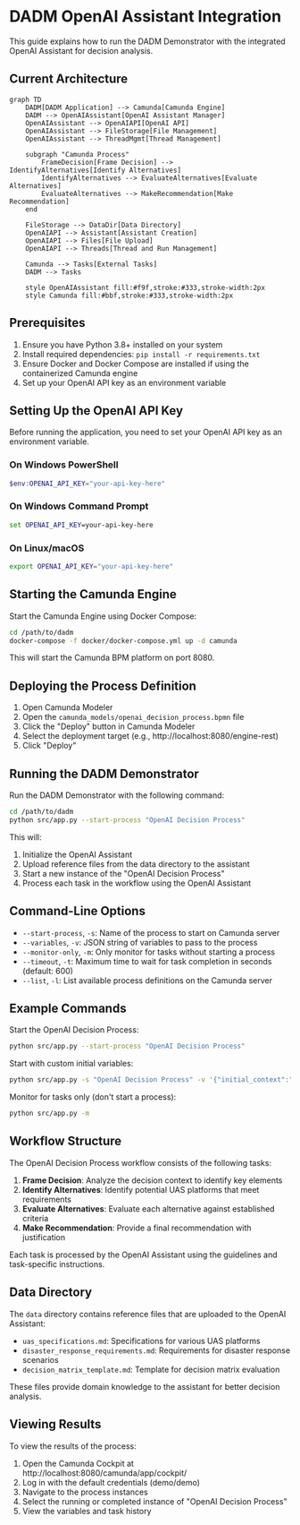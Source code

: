 # DADM OpenAI Assistant Integration

This guide explains how to run the DADM Demonstrator with the integrated OpenAI Assistant for decision analysis.

## Current Architecture

```mermaid
graph TD
    DADM[DADM Application] --> Camunda[Camunda Engine]
    DADM --> OpenAIAssistant[OpenAI Assistant Manager]
    OpenAIAssistant --> OpenAIAPI[OpenAI API]
    OpenAIAssistant --> FileStorage[File Management]
    OpenAIAssistant --> ThreadMgmt[Thread Management]
    
    subgraph "Camunda Process"
        FrameDecision[Frame Decision] --> IdentifyAlternatives[Identify Alternatives]
        IdentifyAlternatives --> EvaluateAlternatives[Evaluate Alternatives]
        EvaluateAlternatives --> MakeRecommendation[Make Recommendation]
    end
    
    FileStorage --> DataDir[Data Directory]
    OpenAIAPI --> Assistant[Assistant Creation]
    OpenAIAPI --> Files[File Upload]
    OpenAIAPI --> Threads[Thread and Run Management]
    
    Camunda --> Tasks[External Tasks]
    DADM --> Tasks
    
    style OpenAIAssistant fill:#f9f,stroke:#333,stroke-width:2px
    style Camunda fill:#bbf,stroke:#333,stroke-width:2px
```

## Prerequisites

1. Ensure you have Python 3.8+ installed on your system
2. Install required dependencies: `pip install -r requirements.txt`
3. Ensure Docker and Docker Compose are installed if using the containerized Camunda engine
4. Set up your OpenAI API key as an environment variable

## Setting Up the OpenAI API Key

Before running the application, you need to set your OpenAI API key as an environment variable.

### On Windows PowerShell
```powershell
$env:OPENAI_API_KEY="your-api-key-here"
```

### On Windows Command Prompt
```cmd
set OPENAI_API_KEY=your-api-key-here
```

### On Linux/macOS
```bash
export OPENAI_API_KEY="your-api-key-here"
```

## Starting the Camunda Engine

Start the Camunda Engine using Docker Compose:

```bash
cd /path/to/dadm
docker-compose -f docker/docker-compose.yml up -d camunda
```

This will start the Camunda BPM platform on port 8080.

## Deploying the Process Definition

1. Open Camunda Modeler
2. Open the `camunda_models/openai_decision_process.bpmn` file
3. Click the "Deploy" button in Camunda Modeler
4. Select the deployment target (e.g., http://localhost:8080/engine-rest)
5. Click "Deploy"

## Running the DADM Demonstrator

Run the DADM Demonstrator with the following command:

```bash
cd /path/to/dadm
python src/app.py --start-process "OpenAI Decision Process"
```

This will:
1. Initialize the OpenAI Assistant
2. Upload reference files from the data directory to the assistant
3. Start a new instance of the "OpenAI Decision Process"
4. Process each task in the workflow using the OpenAI Assistant

## Command-Line Options

- `--start-process`, `-s`: Name of the process to start on Camunda server
- `--variables`, `-v`: JSON string of variables to pass to the process
- `--monitor-only`, `-m`: Only monitor for tasks without starting a process
- `--timeout`, `-t`: Maximum time to wait for task completion in seconds (default: 600)
- `--list`, `-l`: List available process definitions on the Camunda server

## Example Commands

Start the OpenAI Decision Process:
```bash
python src/app.py --start-process "OpenAI Decision Process"
```

Start with custom initial variables:
```bash
python src/app.py -s "OpenAI Decision Process" -v '{"initial_context":"Custom decision context here"}'
```

Monitor for tasks only (don't start a process):
```bash
python src/app.py -m
```

## Workflow Structure

The OpenAI Decision Process workflow consists of the following tasks:

1. **Frame Decision**: Analyze the decision context to identify key elements
2. **Identify Alternatives**: Identify potential UAS platforms that meet requirements
3. **Evaluate Alternatives**: Evaluate each alternative against established criteria
4. **Make Recommendation**: Provide a final recommendation with justification

Each task is processed by the OpenAI Assistant using the guidelines and task-specific instructions.

## Data Directory

The `data` directory contains reference files that are uploaded to the OpenAI Assistant:

- `uas_specifications.md`: Specifications for various UAS platforms
- `disaster_response_requirements.md`: Requirements for disaster response scenarios
- `decision_matrix_template.md`: Template for decision matrix evaluation

These files provide domain knowledge to the assistant for better decision analysis.

## Viewing Results

To view the results of the process:
1. Open the Camunda Cockpit at http://localhost:8080/camunda/app/cockpit/
2. Log in with the default credentials (demo/demo)
3. Navigate to the process instances
4. Select the running or completed instance of "OpenAI Decision Process"
5. View the variables and task history
